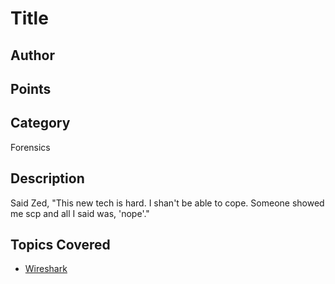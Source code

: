 # Title
## Author

## Points

## Category
Forensics
## Description
Said Zed,
"This new tech is hard.
I shan't be able to cope.
Someone showed me scp
and all I said was, 'nope'."
## Topics Covered

- [Wireshark](/forensics/what-is-wireshark/)
